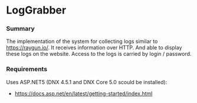 # LogGrabber

### Summary ###

The implementation of the system for collecting logs
similar to https://raygun.io/. It receives information over HTTP.
And able to display these logs on the website.
Access to the logs is carried by login / password.

### Requirements ###

Uses ASP.NET5 (DNX 4.5.1 and DNX Core 5.0 scould be installed):

* https://docs.asp.net/en/latest/getting-started/index.html

